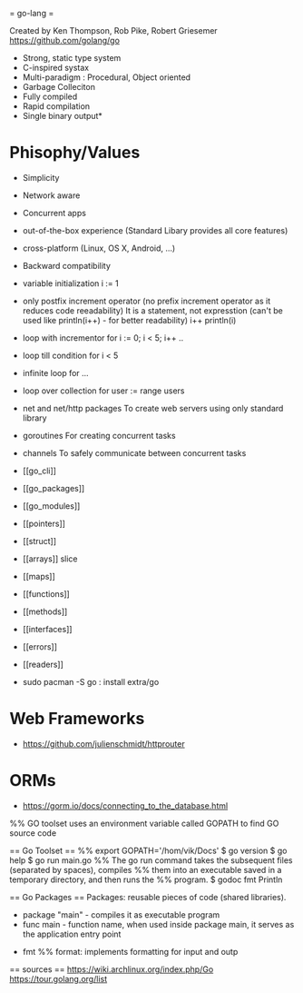 = go-lang =

Created by Ken Thompson, Rob Pike, Robert Griesemer
https://github.com/golang/go

- Strong, static type system
- C-inspired systax
- Multi-paradigm : Procedural, Object oriented
- Garbage Colleciton
- Fully compiled
- Rapid compilation
- Single binary output*

# Phisophy/Values
- Simplicity
- Network aware
- Concurrent apps
- out-of-the-box experience (Standard Libary provides all core features)
- cross-platform (Linux, OS X, Android, ...)
- Backward compatibility


- variable initialization
i := 1
- only postfix increment operator (no prefix increment operator as it reduces code reeadability)
It is a statement, not expresstion (can't be used like println(i++) - for better readability)
i++
println(i)



- loop with incrementor
  for i := 0; i < 5; i++ ..
- loop till condition
  for i < 5
- infinite loop
  for ...
- loop over collection
  for user := range users


- net and net/http packages
  To create web servers using only standard library
- goroutines
  For creating concurrent tasks
- channels
  To safely communicate between concurrent tasks

* [[go_cli]]
* [[go_packages]]
* [[go_modules]]
* [[pointers]]
* [[struct]]
* [[arrays]] slice
* [[maps]]
* [[functions]]
* [[methods]]
* [[interfaces]]
* [[errors]]
* [[readers]]



* sudo pacman -S go : install extra/go


# Web Frameworks
- https://github.com/julienschmidt/httprouter

# ORMs
- https://gorm.io/docs/connecting_to_the_database.html


%% GO toolset uses an environment variable called GOPATH to find GO source code

== Go Toolset ==
%% export GOPATH='/hom/vik/Docs'
$ go version
$ go help
$ go run main.go
%% The go run command takes the subsequent files (separated by spaces), compiles
%% them into an executable saved in a temporary directory, and then runs the
%% program.
$ godoc fmt Println

== Go Packages ==
Packages: reusable pieces of code (shared libraries).

- package "main" - compiles it as executable program
- func main - function name, when used inside package main, it serves as the application entry point

* fmt
%% format: implements formatting for input and outp


== sources ==
https://wiki.archlinux.org/index.php/Go
https://tour.golang.org/list
